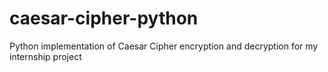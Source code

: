 # caesar-cipher-python
Python implementation of Caesar Cipher encryption and decryption for my internship project
